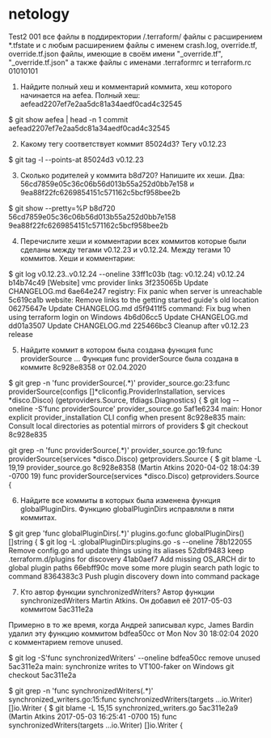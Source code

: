 # netology
Test2
001
все файлы в поддиректории /.terraform/ файлы с расширением *.tfstate и с любым расширением файлы с именем crash.log, override.tf, override.tf.json файлы, имеющие в своём имени "_override.tf", "_override.tf.json" а также файлы с именами .terraformrc и terraform.rc
01010101


1. Найдите полный хеш и комментарий коммита, хеш которого начинается на aefea.
Полный хеш: aefead2207ef7e2aa5dc81a34aedf0cad4c32545

$ git show aefea | head -n 1
commit aefead2207ef7e2aa5dc81a34aedf0cad4c32545


2. Какому тегу соответствует коммит 85024d3?
Тегу v0.12.23

$ git tag -l --points-at 85024d3
v0.12.23


3. Сколько родителей у коммита b8d720? Напишите их хеши.
Два: 56cd7859e05c36c06b56d013b55a252d0bb7e158 и 9ea88f22fc6269854151c571162c5bcf958bee2b

$ git show --pretty=%P b8d720
56cd7859e05c36c06b56d013b55a252d0bb7e158 9ea88f22fc6269854151c571162c5bcf958bee2b


4. Перечислите хеши и комментарии всех коммитов которые были сделаны между тегами v0.12.23 и v0.12.24.
Между тегами 10 коммитов. Хеши и комментарии:

$ git log v0.12.23..v0.12.24 --oneline
33ff1c03b (tag: v0.12.24) v0.12.24
b14b74c49 [Website] vmc provider links
3f235065b Update CHANGELOG.md
6ae64e247 registry: Fix panic when server is unreachable
5c619ca1b website: Remove links to the getting started guide's old location
06275647e Update CHANGELOG.md
d5f9411f5 command: Fix bug when using terraform login on Windows
4b6d06cc5 Update CHANGELOG.md
dd01a3507 Update CHANGELOG.md
225466bc3 Cleanup after v0.12.23 release


5. Найдите коммит в котором была создана функция func providerSource ...
Функция func providerSource была создана в коммите 8c928e8358 от 02.04.2020

$ git grep -n 'func providerSource(.*)'
provider_source.go:23:func providerSource(configs []*cliconfig.ProviderInstallation, services *disco.Disco) (getproviders.Source, tfdiags.Diagnostics) {
$ git log --oneline -S'func providerSource' provider_source.go
5af1e6234 main: Honor explicit provider_installation CLI config when present
8c928e835 main: Consult local directories as potential mirrors of providers
$ git checkout 8c928e835

git grep -n 'func providerSource(.*)'
provider_source.go:19:func providerSource(services *disco.Disco) getproviders.Source {
$ git blame -L 19,19 provider_source.go
8c928e8358 (Martin Atkins 2020-04-02 18:04:39 -0700 19) func providerSource(services *disco.Disco) getproviders.Source {



6. Найдите все коммиты в которых была изменена функция globalPluginDirs.
Функцию globalPluginDirs исправляли в пяти коммитах.

$ git grep 'func globalPluginDirs(.*)'
plugins.go:func globalPluginDirs() []string {
$ git log -L :globalPluginDirs:plugins.go  -s --oneline
78b122055 Remove config.go and update things using its aliases
52dbf9483 keep .terraform.d/plugins for discovery
41ab0aef7 Add missing OS_ARCH dir to global plugin paths
66ebff90c move some more plugin search path logic to command
8364383c3 Push plugin discovery down into command package



7. Кто автор функции synchronizedWriters?
Автор функции synchronizedWriters Martin Atkins. Он добавил её 2017-05-03 коммитом 5ac311e2a

Примерно в то же время, когда Андрей записывал курс, James Bardin удалил эту функцию коммитом bdfea50cc от Mon Nov 30 18:02:04 2020 с комментарием remove unused.

$ git log -S'func synchronizedWriters' --oneline
bdfea50cc remove unused
5ac311e2a main: synchronize writes to VT100-faker on Windows
git checkout 5ac311e2a

$ git grep -n 'func synchronizedWriters(.*)'
synchronized_writers.go:15:func synchronizedWriters(targets ...io.Writer) []io.Writer {
$ git blame -L 15,15 synchronized_writers.go
5ac311e2a9 (Martin Atkins 2017-05-03 16:25:41 -0700 15) func synchronizedWriters(targets ...io.Writer) []io.Writer {
